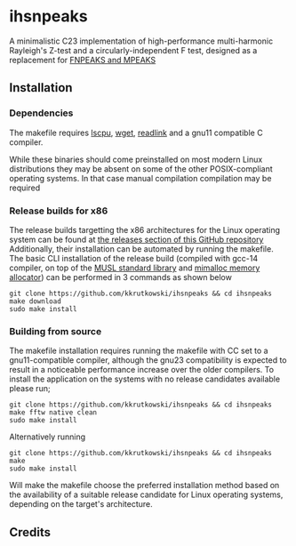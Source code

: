 # ihsnpeaks
A minimalistic C23 implementation of high-performance multi-harmonic Rayleigh's Z-test and a circularly-independent F test, designed as a replacement for [FNPEAKS and MPEAKS](http://helas.astro.uni.wroc.pl/deliverables.php?active=fnpeaks)

## Installation
### Dependencies
The makefile requires [lscpu](https://man7.org/linux/man-pages/man1/lscpu.1.html), [wget](https://www.gnu.org/software/wget/), [readlink](https://www.gnu.org/software/coreutils/manual/html_node/readlink-invocation.html#readlink-invocation) and a gnu11 compatible C compiler. 

While these binaries should come preinstalled on most modern Linux distributions they may be absent on some of the other POSIX-compliant operating systems. In that case manual compilation compilation may be required
### Release builds for x86
The release builds targetting the x86 architectures for the Linux operating system can be found at [the releases section of this GitHub repository](https://github.com/kkrutkowski/ihsnpeaks/releases)
Additionally, their installation can be automated by running the makefile. The basic CLI installation of the release build (compiled with gcc-14 compiler, on top of the [MUSL standard library](https://musl.libc.org/) and [mimalloc memory allocator](https://github.com/microsoft/mimalloc)) can be performed in 3 commands as shown below
```
git clone https://github.com/kkrutkowski/ihsnpeaks && cd ihsnpeaks
make download
sudo make install
```
### Building from source
The makefile installation requires running the makefile with CC set to a gnu11-compatible compiler, although the gnu23 compatibility is expected to result in a noticeable performance increase over the older compilers. To install the application on the systems with no release candidates available please run;
```
git clone https://github.com/kkrutkowski/ihsnpeaks && cd ihsnpeaks
make fftw native clean
sudo make install
```

Alternatively running
```
git clone https://github.com/kkrutkowski/ihsnpeaks && cd ihsnpeaks
make
sudo make install
```
Will make the makefile choose the preferred installation method based on the availability of a suitable release candidate for Linux operating systems, depending on the target's architecture.
## Credits
